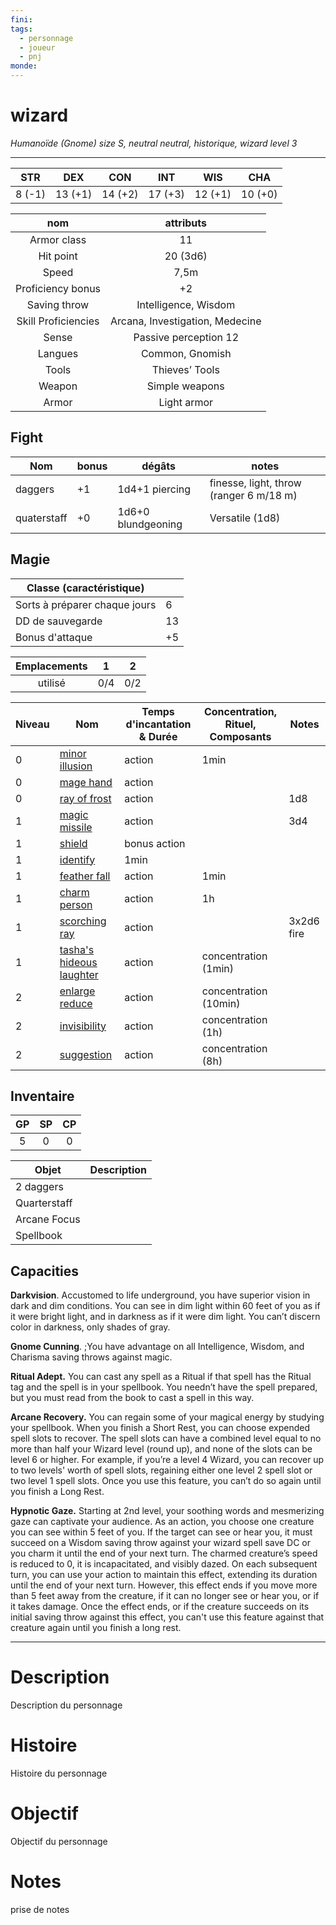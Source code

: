 ```yaml
---
fini: 
tags:
  - personnage
  - joueur
  - pnj
monde:
---
```

# wizard
*Humanoïde (Gnome) size S, neutral neutral, historique, wizard level 3* 
___

|  STR   |   DEX   |   CON   |   INT   |   WIS   |   CHA   |
| :----: | :-----: | :-----: | :-----: | :-----: | :-----: |
| 8 (-1) | 13 (+1) | 14 (+2) | 17 (+3) | 12 (+1) | 10 (+0) |

|         nom         |            attributs            |
| :-----------------: | :-----------------------------: |
|     Armor class     |               11                |
|      Hit point      |            20 (3d6)             |
|        Speed        |              7,5m               |
|  Proficiency bonus  |               +2                |
|    Saving throw     |      Intelligence, Wisdom       |
| Skill Proficiencies | Arcana, Investigation, Medecine |
|        Sense        |      Passive perception 12      |
|       Langues       |         Common, Gnomish         |
|        Tools        |         Thieves’ Tools          |
|       Weapon        |         Simple weapons          |
|        Armor        |           Light armor           |

## Fight

| Nom         | bonus | dégâts             | notes                                   |
| ----------- | ----- | ------------------ | --------------------------------------- |
| daggers     | +1    | 1d4+1 piercing     | finesse, light, throw (ranger 6 m/18 m) |
| quaterstaff | +0    | 1d6+0 blundgeoning | Versatile (1d8)                         |

## Magie

| Classe (caractéristique)      |     |
| ----------------------------- | --- |
| Sorts à préparer chaque jours | 6   |
| DD de sauvegarde              | 13  |
| Bonus d'attaque               | +5  |

| Emplacements |  1  |  2  |
| :----------: | :-: | :-: |
|   utilisé    | 0/4 | 0/2 |

| Niveau | Nom                                                                                          | Temps d'incantation & Durée | Concentration, Rituel, Composants | Notes      |
| ------ | -------------------------------------------------------------------------------------------- | --------------------------- | --------------------------------- | ---------- |
| 0      | [minor illusion](https://www.aidedd.org/dnd/sorts.php?vo=minor-illusion)                     | action                      | 1min                              |            |
| 0      | [mage hand](https://www.aidedd.org/dnd/sorts.php?vo=mage-hand)                               | action                      |                                   |            |
| 0      | [ray of frost](https://www.aidedd.org/dnd/sorts.php?vo=ray-of-frost)                         | action                      |                                   | 1d8        |
| 1      | [magic missile](https://www.aidedd.org/dnd/sorts.php?vo=magic-missile)                       | action                      |                                   | 3d4        |
| 1      | [shield](https://www.aidedd.org/dnd/sorts.php?vo=shield)                                     | bonus action                |                                   |            |
| 1      | [identify](https://www.aidedd.org/dnd/sorts.php?vo=identify)                                 | 1min                        |                                   |            |
| 1      | [feather fall](https://www.aidedd.org/dnd/sorts.php?vo=feather-fall)                         | action                      | 1min                              |            |
| 1      | [charm person](https://www.aidedd.org/dnd/sorts.php?vo=charm-person)                         | action                      | 1h                                |            |
| 1      | [scorching ray](https://www.aidedd.org/dnd/sorts.php?vo=scorching-ray)                       | action                      |                                   | 3x2d6 fire |
| 1      | [tasha's hideous laughter](https://www.aidedd.org/dnd/sorts.php?vo=tasha-s-hideous-laughter) | action                      | concentration (1min)              |            |
| 2      | [enlarge reduce](https://www.aidedd.org/dnd/sorts.php?vo=enlarge-reduce)                     | action                      | concentration (10min)             |            |
| 2      | [invisibility](https://www.aidedd.org/dnd/sorts.php?vo=invisibility)                         | action                      | concentration (1h)                |            |
| 2      | [suggestion](https://www.aidedd.org/dnd/sorts.php?vo=suggestion)                             | action                      | concentration (8h)                |            |

## Inventaire
| GP  | SP  | CP  |
| :-: | :-: | :-: |
|  5  |  0  |  0  |

| Objet        | Description |
| ------------ | ----------- |
| 2 daggers    |             |
| Quarterstaff |             |
| Arcane Focus |             |
| Spellbook    |             |


## Capacities 
**Darkvision**. Accustomed to life underground, you have superior vision in dark and dim conditions. You can see in dim light within 60 feet of you as if it were bright light, and in darkness as if it were dim light. You can’t discern color in darkness, only shades of gray.

**Gnome Cunning**. ;You have advantage on all Intelligence, Wisdom, and Charisma saving throws against magic.

**Ritual Adept.** You can cast any spell as a Ritual if that spell has the Ritual tag and the spell is in your spellbook. You needn’t have the spell prepared, but you must read from the book to cast a spell in this way.

**Arcane Recovery.** You can regain some of your magical energy by studying your spellbook. When you finish a Short Rest, you can choose expended spell slots to recover. The spell slots can have a combined level equal to no more than half your Wizard level (round up), and none of the slots can be level 6 or higher. For example, if you’re a level 4 Wizard, you can recover up to two levels' worth of spell slots, regaining either one level 2 spell slot or two level 1 spell slots.
Once you use this feature, you can’t do so again until you finish a Long Rest.

**Hypnotic Gaze.** Starting at 2nd level, your soothing words and mesmerizing gaze can captivate your audience. As an action, you choose one creature you can see within 5 feet of you. If the target can see or hear you, it must succeed on a Wisdom saving throw against your wizard spell save DC or you charm it until the end of your next turn. The charmed creature’s speed is reduced to 0, it is incapacitated, and visibly dazed. On each subsequent turn, you can use your action to maintain this effect, extending its duration until the end of your next turn. However, this effect ends if you move more than 5 feet away from the creature, if it can no longer see or hear you, or if it takes damage. Once the effect ends, or if the creature succeeds on its initial saving throw against this effect, you can't use this feature against that creature again until you finish a long rest.

---
# Description
Description du personnage

# Histoire
Histoire du personnage

# Objectif
Objectif du personnage

# Notes
prise de notes


